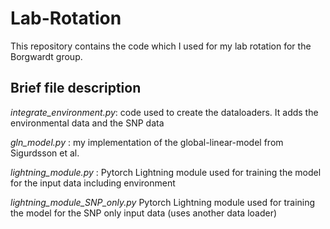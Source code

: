 # Lab-Rotation
This repository contains the code which I used for my lab rotation for the Borgwardt group.

## Brief file description
*integrate_environment.py*: code used to create the dataloaders. It adds the environmental data and the SNP data

*gln_model.py* : my implementation of the global-linear-model from Sigurdsson et al.

*lightning_module.py* : Pytorch Lightning module used for training the model for the input data including environment

*lightning_module_SNP_only.py* Pytorch Lightning module used for training the model for the SNP only input data (uses another data loader)

